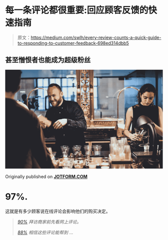# 每一条评论都很重要:回应顾客反馈的快速指南

> 原文：<https://medium.com/swlh/every-review-counts-a-quick-guide-to-responding-to-customer-feedback-698ed314dbb5>

## 甚至憎恨者也能成为超级粉丝

![](img/53b19ce4f7f3a765ee9c5f8d923e1ac3.png)

Originally published on [**JOTFORM.COM**](http://jotform.com/)

# 97%.

这就是有多少顾客说在线评论会影响他们的购买决定。

> [*90%*](https://www.forbes.com/sites/ryanerskine/2017/09/19/20-online-reputation-statistics-that-every-business-owner-needs-to-know/#3a1804efcc5c) *拜访商家前先看网上评论。*
> 
> [*88%*](https://www.brightlocal.com/learn/local-consumer-review-survey/) *相信这些评论能帮到* …